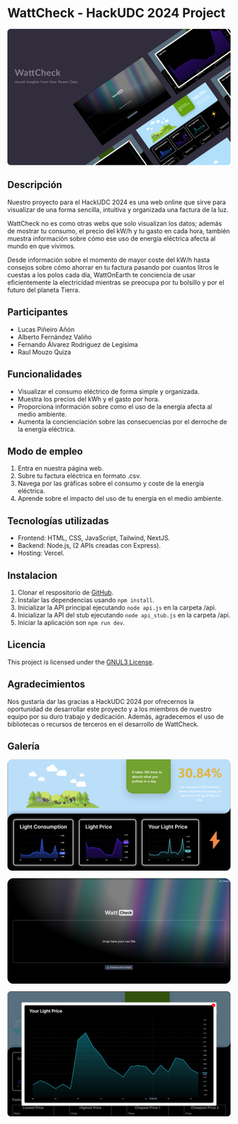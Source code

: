 # WattCheck - HackUDC 2024 Project

![WattCheck_image](images/WattCheck-1.png)

## Descripción
Nuestro proyecto para el HackUDC 2024 es una web online que sirve para visualizar
de una forma sencilla, intuitiva y organizada una factura de la luz.

WattCheck no es como otras webs que solo visualizan los datos; además de mostrar
tu consumo, el precio del kW/h y tu gasto en cada hora, también muestra información
sobre cómo ese uso de energía eléctrica afecta al mundo en que vivimos.

Desde información sobre el momento de mayor coste del kW/h hasta consejos sobre cómo
ahorrar en tu factura pasando por cuantos litros le cuestas a los polos cada día,
WattOnEarth te conciencia de usar eficientemente la electricidad mientras se preocupa
por tu bolsillo y por el futuro del planeta Tierra.

## Participantes
- Lucas Piñeiro Añón
- Alberto Fernández Valiño
- Fernando Álvarez Rodriguez de Legísima
- Raul Mouzo Quiza

## Funcionalidades
- Visualizar el consumo eléctrico de forma simple y organizada.
- Muestra los precios del kWh y el gasto por hora.
- Proporciona información sobre como el uso de la energía afecta al medio ambiente.
- Aumenta la concienciación sobre las consecuencias por el derroche de la energía eléctrica.

## Modo de empleo
1. Entra en nuestra página web.
2. Subre tu factura eléctrica en formato .csv.
4. Navega por las gráficas sobre el consumo y coste de la energía eléctrica.
5. Aprende sobre el impacto del uso de tu energía en el medio ambiente.

## Tecnologías utilizadas
- Frontend: HTML, CSS, JavaScript, Tailwind, NextJS.
- Backend: Node.js, (2 APIs creadas con Express).
- Hosting: Vercel.

## Instalacion
1. Clonar el respositorio de [GitHub](https://github.com/raulmouzo/HackUDC-2024.git).
2. Instalar las dependencias usando `npm install`.
3. Inicializar la API principal ejecutando `node api.js` en la carpeta /api.
4. Inicializar la API del stub ejecutando `node api_stub.js` en la carpeta /api.
5. Iniciar la aplicación son `npm run dev`.


## Licencia
This project is licensed under the [GNUL3 License](https://choosealicense.com/licenses/gpl-3.0/).

## Agradecimientos
Nos gustaría dar las gracias a HackUDC 2024 por ofrecernos la oportunidad de desarrollar este proyecto y a los miembros de nuestro equipo por su duro trabajo y dedicación. Además, agradecemos el uso de bibliotecas o recursos de terceros en el desarrollo de WattCheck.

## Galería

![WattCheck_image](images/WattCheck.png)

![WattCheck_image](images/WattCheck-2.png)

![WattCheck_image](images/WattCheck-3.png)

